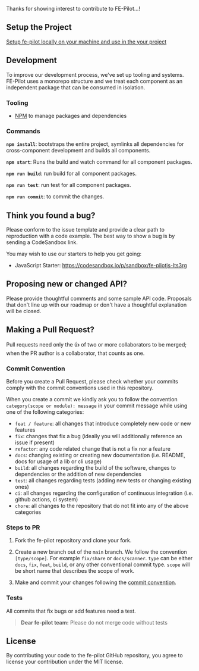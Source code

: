 Thanks for showing interest to contribute to FE-Pilot...!

## Setup the Project
[Setup fe-pilot locally on your machine and use in the your project](SETUP.md)

## Development

To improve our development process, we've set up tooling and systems. FE-Pilot
uses a monorepo structure and we treat each component as an independent package
that can be consumed in isolation.

### Tooling

- [NPM](https://www.npmjs.com/) to manage packages and dependencies

### Commands

**`npm install`**: bootstraps the entire project, symlinks all dependencies for
cross-component development and builds all components.

**`npm start`**: Runs the build and watch command for all component packages.

**`npm run build`**: run build for all component packages.

**`npm run test`**: run test for all component packages.

**`npm run commit`**: to commit the changes.

## Think you found a bug?

Please conform to the issue template and provide a clear path to reproduction
with a code example. The best way to show a bug is by sending a CodeSandbox
link.

You may wish to use our starters to help you get going:

- JavaScript Starter: https://codesandbox.io/p/sandbox/fe-pilotjs-lts3rg

## Proposing new or changed API?

Please provide thoughtful comments and some sample API code. Proposals that
don't line up with our roadmap or don't have a thoughtful explanation will be
closed.

## Making a Pull Request?

Pull requests need only the :+1: of two or more collaborators to be merged; when
the PR author is a collaborator, that counts as one.

### Commit Convention

Before you create a Pull Request, please check whether your commits comply with
the commit conventions used in this repository.

When you create a commit we kindly ask you to follow the convention
`category(scope or module): message` in your commit message while using one of
the following categories:

- `feat / feature`: all changes that introduce completely new code or new
  features
- `fix`: changes that fix a bug (ideally you will additionally reference an
  issue if present)
- `refactor`: any code related change that is not a fix nor a feature
- `docs`: changing existing or creating new documentation (i.e. README, docs for
  usage of a lib or cli usage)
- `build`: all changes regarding the build of the software, changes to
  dependencies or the addition of new dependencies
- `test`: all changes regarding tests (adding new tests or changing existing
  ones)
- `ci`: all changes regarding the configuration of continuous integration (i.e.
  github actions, ci system)
- `chore`: all changes to the repository that do not fit into any of the above
  categories


### Steps to PR

1. Fork the fe-pilot repository and clone your fork.

2. Create a new branch out of the `main` branch. We follow the convention
   `[type/scope]`. For example `fix/share` or `docs/scanner`. `type`
   can be either `docs`, `fix`, `feat`, `build`, or any other conventional
   commit type. `scope` will be short name that describes the scope of work.

3. Make and commit your changes following the
   [commit convention](https://github.com/opensrc0/fe-pilot/blob/main/.github/CONTRIBUTING.md#commit-convention).


### Tests

All commits that fix bugs or add features need a test.

> **Dear fe-pilot team:** Please do not merge code without tests

## License

By contributing your code to the fe-pilot GitHub repository, you agree to
license your contribution under the MIT license.
